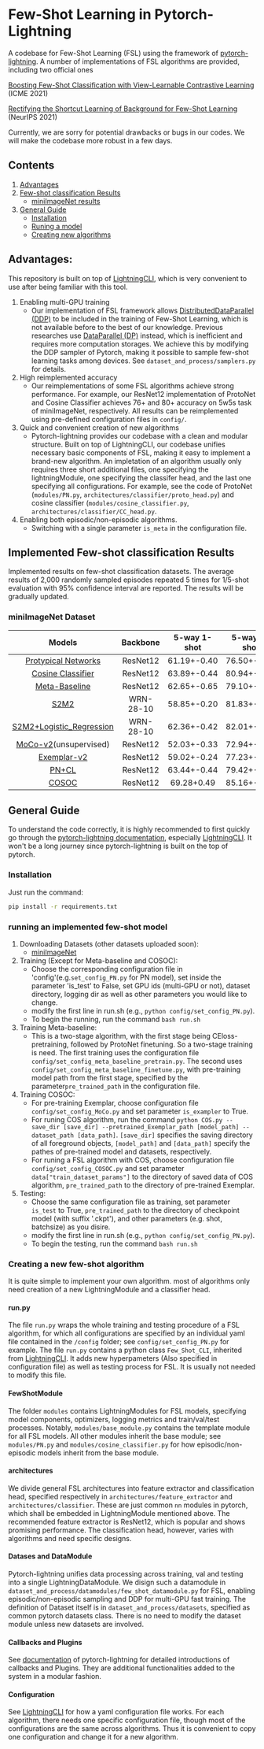 # Few-Shot Learning in Pytorch-Lightning
A codebase for Few-Shot Learning (FSL) using the framework of [pytorch-lightning](https://www.pytorchlightning.ai/). A number of implementations of FSL algorithms are provided, including two official ones

[Boosting Few-Shot Classification with View-Learnable Contrastive Learning](https://arxiv.org/abs/2107.09242) (ICME 2021)

[Rectifying the Shortcut Learning of Background for Few-Shot Learning](https://arxiv.org/abs/2107.07746) (NeurIPS 2021)

Currently, we are sorry for potential drawbacks or bugs in our codes. We will make the codebase more robust in a few days.

## Contents
1. [Advantages](#Advantages)
2. [Few-shot classification Results](#Implemented-Few-shot-classification-Results)
   - [miniImageNet results](#miniImageNet-Dataset)
3. [General Guide](#General-Guide)
   - [Installation](#installation)
   - [Runing a model](#running-an-implemented-few-shot-model)
   - [Creating new algorithms](#Creating-a-new-few-shot-algorithm)



## Advantages:
This repository is built on top of [LightningCLI](https://pytorch-lightning.readthedocs.io/en/latest/common/lightning_cli.html), which is very convenient to use after being familiar with this tool. 

1. Enabling multi-GPU training
   - Our implementation of FSL framework allows [DistributedDataParallel (DDP)](https://pytorch.org/docs/stable/notes/ddp.html) to be included in the training of Few-Shot Learning, which is not available before to the best of our knowledge. Previous researches use [DataParallel (DP)](https://pytorch.org/docs/stable/generated/torch.nn.DataParallel.html) instead, which is inefficient and requires more computation storages. We achieve this by modifying the DDP sampler of Pytorch, making it possible to sample few-shot learning tasks among devices. See `dataset_and_process/samplers.py` for details.
2. High reimplemented accuracy
   - Our reimplementations of some FSL algorithms achieve strong performance. For example, our ResNet12 implementation of ProtoNet and Cosine Classifier achieves 76+ and 80+ accuracy on 5w5s task of miniImageNet, respectively. All results can be reimplemented using pre-defined configuration files in `config/`.
4. Quick and convenient creation of new algorithms
   - Pytorch-lightning provides our codebase with a clean and modular structure. Built on top of LightningCLI, our codebase unifies necessary basic components of FSL, making it easy to implement a brand-new algorithm. An impletation of an algorithm usually only requires three short additional files, one specifying the lightningModule, one specifying the classifer head, and the last one specifying all configurations. For example, see the code of ProtoNet (`modules/PN.py`, `architectures/classifier/proto_head.py`) and cosine classifier (`modules/cosine_classifier.py`, `architectures/classifier/CC_head.py`.
5. Enabling both episodic/non-episodic algorithms.
   - Switching with a single parameter `is_meta` in the configuration file.

## Implemented Few-shot classification Results 

Implemented results on few-shot classification datasets. The average results of 2,000 randomly sampled episodes repeated 5 times for 1/5-shot evaluation with 95% confidence interval are reported. The results will be gradually updated.

### miniImageNet Dataset

|Models|Backbone|5-way 1-shot|5-way 5-shot|
|:----:|:----:|:----:|:----:|
|[Protypical Networks](https://arxiv.org/abs/1703.05175)|ResNet12|61.19+-0.40 |  76.50+-0.45| 
|[Cosine Classifier](https://arxiv.org/abs/1804.09458)|ResNet12|63.89+-0.44|80.94+-0.05|
|[Meta-Baseline](https://arxiv.org/abs/2003.04390)|ResNet12|62.65+-0.65|79.10+-0.29|
|[S2M2](https://arxiv.org/abs/1907.12087)|WRN-28-10|58.85+-0.20|81.83+-0.15|
|[S2M2+Logistic_Regression](https://arxiv.org/abs/1907.12087)|WRN-28-10|62.36+-0.42|82.01+-0.24|
|[MoCo-v2](https://arxiv.org/abs/1911.05722)(unsupervised)|ResNet12|52.03+-0.33|72.94+-0.29|
|[Exemplar-v2](https://arxiv.org/abs/2006.06606)|ResNet12|59.02+-0.24|77.23+-0.16|
|[PN+CL](https://arxiv.org/abs/2107.09242)|ResNet12|63.44+-0.44|79.42+-0.06|
|[COSOC](https://arxiv.org/abs/2107.07746)|ResNet12|69.28+0.49|85.16+-0.42|


## General Guide
To understand the code correctly, it is highly recommended to first quickly go through the [pytorch-lightning documentation](https://pytorch-lightning.readthedocs.io/en/latest/), especially [LightningCLI](https://pytorch-lightning.readthedocs.io/en/latest/common/lightning_cli.html). It won't be a long journey since pytorch-lightning is built on the top of pytorch.

### Installation
Just run the command:

```bash
pip install -r requirements.txt
```



### running an implemented few-shot model

1. Downloading Datasets (other datasets uploaded soon):
    - [miniImageNet](https://1drv.ms/u/s!AkYSH77Z8H6qa872NXTDnt-6bwY?e=XcKJgH)
2. Training (Except for Meta-baseline and COSOC):
    - Choose the corresponding configuration file in 'config'(e.g.`set_config_PN.py` for PN model), set  inside the parameter 'is_test' to False, set GPU ids (multi-GPU or not), dataset directory, logging dir as well as other parameters you would like to change.
    - modify the first line in run.sh (e.g., `python config/set_config_PN.py`).
    - To begin the running, run the command `bash run.sh`
3. Training Meta-baseline:
    - This is a two-stage algorithm, with the first stage being CEloss-pretraining, followed by ProtoNet finetuning. So a two-stage training is need. The first training uses the configuration file `config/set_config_meta_baseline_pretrain.py`. The second uses `config/set_config_meta_baseline_finetune.py`, with pre-training model path from the first stage, specified by the parameter`pre_trained_path` in the configuration file.
4. Training COSOC:
    - For pre-training Exemplar, choose configuration file `config/set_config_MoCo.py` and set parameter `is_exampler` to True.
    - For runing COS algorithm, run the command `python COS.py --save_dir [save_dir] --pretrained_Exemplar_path [model_path] --dataset_path [data_path]`. `[save_dir]` specifies the saving directory of all foreground objects, `[model_path]` and `[data_path]` specify the pathes of pre-trained model and datasets, respectively.
    - For runing a FSL algorithm with COS, choose configuration file `config/set_config_COSOC.py` and set parameter `data["train_dataset_params"]` to the directory of saved data of COS algorithm, `pre_trained_path` to the directory of pre-trained Exemplar.
5. Testing:
    - Choose the same configuration file as training, set parameter `is_test` to True, `pre_trained_path` to the directory of checkpoint model (with suffix '.ckpt'), and other parameters (e.g. shot, batchsize) as you disire.
    - modify the first line in run.sh (e.g., `python config/set_config_PN.py`).
    - To begin the testing, run the command `bash run.sh`

### Creating a new few-shot algorithm

It is quite simple to implement your own algorithm. most of algorithms only need creation of a new LightningModule and a classifier head. 

#### run.py
The file `run.py` wraps the whole training and testing procedure of a FSL algorithm, for which all configurations are specified by an individual yaml file contained in the `/config` folder; see `config/set_config_PN.py` for example. The file `run.py` contains a python class `Few_Shot_CLI`, inherited from [LightningCLI](https://pytorch-lightning.readthedocs.io/en/latest/common/lightning_cli.html). It adds new hyperpameters (Also specified in configuration file) as well as testing process for FSL. It is usually not needed to modify this file.

#### FewShotModule
The folder `modules` contains LightningModules for FSL models, specifying model components, optimizers, logging metrics and train/val/test processes. Notably, `modules/base_module.py` contains the template module for all FSL models. All other modules inherit the base module; see `modules/PN.py` and `modules/cosine_classifier.py` for how episodic/non-episodic models inherit from the base module.

#### architectures
We divide general FSL architectures into feature extractor and classification head, specified respectively in `architectures/feature_extractor` and `architectures/classifier`. These are just common `nn` modules in pytorch, which shall be embedded in LightningModule mentioned above. The recommended feature extractor is ResNet12, which is popular and shows promising performance. The classification head, however, varies with algorithms and need specific designs.

#### Datases and DataModule
Pytorch-lightning unifies data processing across training, val and testing into a single LightningDataModule. We disign such a datamodule in `dataset_and_process/datamodules/few_shot_datamodule.py` for FSL, enabling episodic/non-episodic sampling and DDP for multi-GPU fast training. The definition of Dataset itself is in `dataset_and_process/datasets`, specified as common pytorch datasets class. There is no need to modify the dataset module unless new datasets are involved.

#### Callbacks and Plugins
See [documentation](https://pytorch-lightning.readthedocs.io/en/latest/) of pytorch-lightning for detailed introductions of callbacks and Plugins. They are additional functionalities added to the system in a modular fashion.

#### Configuration
See [LightningCLI](https://pytorch-lightning.readthedocs.io/en/latest/common/lightning_cli.html) for how a yaml configuration file works. For each algorithm, there needs one specific configuration file, though most of the configurations are the same across algorithms. Thus it is convenient to copy one configuration and change it for a new algorithm.












